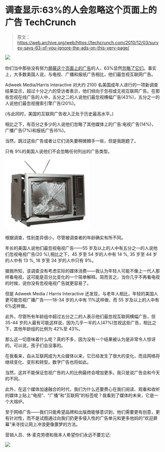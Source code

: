 # 调查显示:63%的人会忽略这个页面上的广告 TechCrunch

> 原文：<https://web.archive.org/web/https://techcrunch.com/2010/12/03/survey-says-63-of-you-ignore-the-ads-on-this-very-page/>

[![](img/8ac6671f255d0e8cc3d48673d7f26198.png)](https://web.archive.org/web/20230205035130/https://techcrunch.com/2009/03/31/guest-post-working-with-michael-arrington-on-a-personal-project/)

你们当中那些没有努力[屏蔽这个页面上的广告](https://web.archive.org/web/20230205035130/https://techcrunch.com/2010/11/17/adblock-plus-100-million/)的人，63%显然[忽略了它们](https://web.archive.org/web/20230205035130/http://www.prnewswire.com/news-releases/are-advertisers-wasting-their-money-111254549.html)。事实上，大多数美国人说，与电视、广播和报纸广告相比，他们最忽视互联网广告。

Adweek Media/Harris Interactive 对大约 2100 名美国成年人进行的一项新调查结果显示，超过十分之六的受访者表示，他们倾向于忽视或无视互联网广告。在那些忽视在线广告的人中，五分之二的人说他们最忽视横幅广告(43%)，五分之一的人说他们最忽视搜索引擎广告(20%)。

(与此同时，美国的互联网广告收入正处于历史最高水平。)

相比之下，有百分之多少的人说他们忽略了其他媒体上的广告:电视广告(14%)，广播广告(7%)和报纸广告(6%)。

当然，跳过这些广告或者让它们消失要稍微棘手一些，但是我跑题了。

只有 9%的美国人说他们不会忽略任何列出的广告类型。

![](img/1621127c8cd55ab687d489703e5d11c8.png)

根据调查，性别差异很小，尽管被调查者的年龄确实有所不同。

年长的美国人说他们最忽视电视广告——55 岁及以上的人中有五分之一的人说他们忽视电视广告(20 %),相比之下，45 岁至 54 岁的人中有 14 %, 35 岁至 44 岁的人中有 13 %, 18 岁至 34 岁的人中只有 9%。

据我所知，该调查没有考虑实际的媒体消费——我认为年轻人可能不像上一代人那样看电视，这可能是百分比变化的一个简单解释。简而言之，当你几乎不再看电视的时候，说你没有忽视电视广告就更容易了。

但是 Adweek Media / Harris Interactive 还发现，与老年人相比，年轻的美国人更可能忽视广播广告——18-34 岁的人中有 11%这样做，而 55 岁及以上的人中有 6%这样做。

此外，尽管所有年龄组中超过五分之二的人表示他们最忽视互联网横幅广告，但 35-44 岁的人最有可能这样说，因为几乎一半的人(47%)忽视这些广告，相比之下，其他年龄组的比例为 42%至 43%。

那么这一切意味着什么呢？真的不多，因为没有一个结果被认为是非常令人惊讶的。可以说，孩子们会没事的。

在我看来，自从互联网成为大众媒体以来，它已经发生了很大的变化，而且网络将继续变化、变形和转型。数字广告也将如此。

当然，这并不能保证忽视广告的人的比例最终会增加更多。我只是说广告会和今天的不同。

此外，在这个媒体加速融合的时代，我们为什么还要费心在我们阅读、观看和收听的媒体上贴上“电视”、“广播”和“互联网”的标签呢？我看到了媒体的未来，它是一个大熔炉。

至于网络广告——我们只能希望品牌和出版商能够意识到，他们需要更有创意，更有针对性，而不是试图通过向我们扔更多侵入性的广告单元和更多他妈的“欢迎屏幕”来寻找让网上冲浪更像噩梦的方法。

营销人员、休·麦克劳德和我本人希望你们永远不要忘记:

![](img/99813bc7767520903b64ccc82e05259a.png)